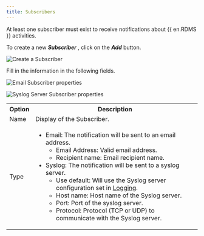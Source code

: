 ```yaml
---
title: Subscribers
---
```

At least one subscriber must exist to receive notifications about {{ en.RDMS }} activities.  

To create a new ***Subscriber*** , click on the ***Add*** button.  

![Create a Subscriber](/img/en/server/ServerOp8154.png)  

Fill in the information in the following fields. 

![Email Subscriber properties](/img/en/server/ServerOp8155.png)  

![Syslog Server Subscriber properties](/img/en/server/ServerOP8156.png)  

<table>
	<tr>
		<th>
Option 
		</th>
		<th>
Description 
		</th>
	</tr>
	<tr>
		<td>
Name 
		</td>
		<td>
Display of the Subscriber. 
		</td>
	</tr>
	<tr>
		<td>
Type 
		</td>
		<td>

* Email: The notification will be sent to an email address. 
	* Email Address: Valid email address. 
	* Recipient name: Email recipient name. 
* Syslog: The notification will be sent to a syslog server. 
	* Use default: Will use the Syslog server configuration set in <a href="/server/web-interface/administration/configuration/server-settings/general/logging/" target="_blank">Logging</a>. 
	* Host name: Host name of the Syslog server. 
	* Port: Port of the syslog server. 
	* Protocol: Protocol (TCP or UDP) to communicate with the Syslog server. 
		</td>
	</tr>
</table>


